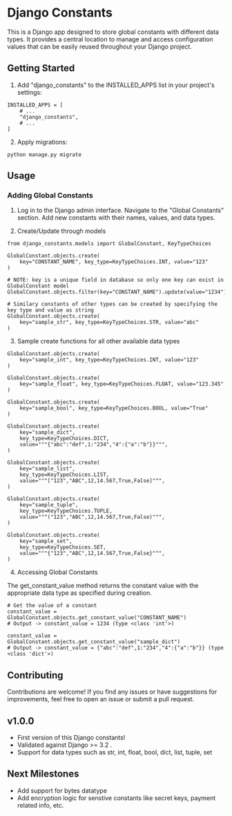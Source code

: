# Django Constants

This is a Django app designed to store global constants with different data types. It provides a central location to manage and access configuration values that can be easily reused throughout your Django project.

## Getting Started

1. Add "django_constants" to the INSTALLED_APPS list in your project's settings:
```
INSTALLED_APPS = [
    # ...
    "django_constants",
    # ...
]
```

2. Apply migrations:
```
python manage.py migrate
```

## Usage

### Adding Global Constants
1. Log in to the Django admin interface.
Navigate to the "Global Constants" section.
Add new constants with their names, values, and data types.

2. Create/Update through models
```
from django_constants.models import GlobalConstant, KeyTypeChoices

GlobalConstant.objects.create(
    key="CONSTANT_NAME", key_type=KeyTypeChoices.INT, value="123"
)

# NOTE: key is a unique field in database so only one key can exist in GlobalConstant model
GlobalConstant.objects.filter(key="CONSTANT_NAME").update(value="1234")

# Similary constants of other types can be created by specifying the key type and value as string
GlobalConstant.objects.create(
    key="sample_str", key_type=KeyTypeChoices.STR, value="abc"
)
```

3. Sample create functions for all other available data types

```
GlobalConstant.objects.create(
    key="sample_int", key_type=KeyTypeChoices.INT, value="123"
)

GlobalConstant.objects.create(
    key="sample_float", key_type=KeyTypeChoices.FLOAT, value="123.345"
)

GlobalConstant.objects.create(
    key="sample_bool", key_type=KeyTypeChoices.BOOL, value="True"
)

GlobalConstant.objects.create(
    key="sample_dict",
    key_type=KeyTypeChoices.DICT,
    value="""{"abc":"def",1:"234","4":{"a":"b"}}""",
)

GlobalConstant.objects.create(
    key="sample_list",
    key_type=KeyTypeChoices.LIST,
    value="""["123","ABC",12,14.567,True,False]""",
)

GlobalConstant.objects.create(
    key="sample_tuple",
    key_type=KeyTypeChoices.TUPLE,
    value="""("123","ABC",12,14.567,True,False)""",
)

GlobalConstant.objects.create(
    key="sample_set",
    key_type=KeyTypeChoices.SET,
    value="""{"123","ABC",12,14.567,True,False}""",
)
```

4. Accessing Global Constants

The get_constant_value method returns the constant value with the appropriate data type as specified during creation.

```
# Get the value of a constant
constant_value = GlobalConstant.objects.get_constant_value("CONSTANT_NAME")
# Output -> constant_value = 1234 (type <class 'int'>)

constant_value = GlobalConstant.objects.get_constant_value("sample_dict")
# Output -> constant_value = {"abc":"def",1:"234","4":{"a":"b"}} (type <class 'dict'>)
```


## Contributing
Contributions are welcome! If you find any issues or have suggestions for improvements, feel free to open an issue or submit a pull request.

## v1.0.0
- First version of this Django constants!
- Validated against Django >= 3.2 .
- Support for data types such as str, int, float, bool, dict, list, tuple, set

## Next Milestones
- Add support for bytes datatype
- Add encryption logic for senstive constants like secret keys, payment related info, etc.